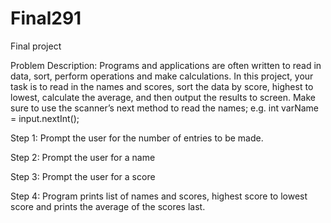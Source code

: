 # Final291
Final project 

Problem Description: Programs and applications are often written to read in data, sort, perform operations and make calculations. In this project, your task is to read in the names and scores, sort the data by score, highest to lowest, calculate the average, and then output the results to screen. Make sure to use the scanner’s next method to read  the names; e.g.  int varName = input.nextInt();

Step 1: Prompt the user for the number of entries to be made.

Step 2: Prompt the user for a name

Step 3: Prompt the user for a score

Step 4: Program prints list of names and scores, highest score to lowest score and prints the average of the scores last.
